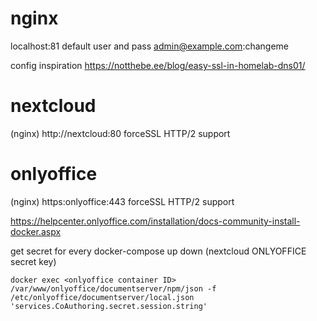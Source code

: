 # nginx

localhost:81
default user and pass
admin@example.com:changeme

config inspiration https://notthebe.ee/blog/easy-ssl-in-homelab-dns01/

# nextcloud

(nginx) http://nextcloud:80 forceSSL HTTP/2 support

# onlyoffice

(nginx) https:onlyoffice:443 forceSSL HTTP/2 support

https://helpcenter.onlyoffice.com/installation/docs-community-install-docker.aspx

get secret for every docker-compose up down (nextcloud ONLYOFFICE secret key)

`docker exec <onlyoffice container ID> /var/www/onlyoffice/documentserver/npm/json -f /etc/onlyoffice/documentserver/local.json 'services.CoAuthoring.secret.session.string'`
